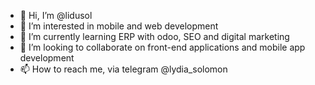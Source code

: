- 👋 Hi, I’m @lidusol
- 👀 I’m interested in mobile and web development
- 🌱 I’m currently learning ERP with odoo, SEO and digital marketing
- 💞️ I’m looking to collaborate on front-end applications and mobile app development
- 📫 How to reach me, via telegram @lydia_solomon

<!---
lidusol/lidusol is a ✨ special ✨ repository because its `README.md` (this file) appears on your GitHub profile.
You can click the Preview link to take a look at your changes.
--->
